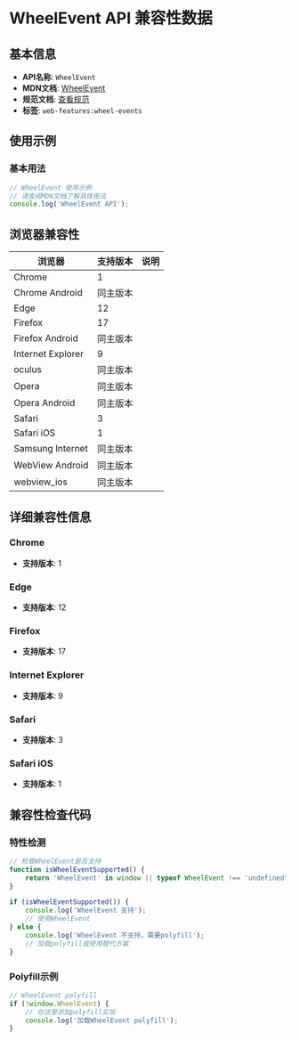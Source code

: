 # WheelEvent API 兼容性数据

## 基本信息

- **API名称**: `WheelEvent`
- **MDN文档**: [WheelEvent](https://developer.mozilla.org/docs/Web/API/WheelEvent)
- **规范文档**: [查看规范](https://w3c.github.io/uievents/#interface-wheelevent)
- **标签**: `web-features:wheel-events`

## 使用示例

### 基本用法

```javascript
// WheelEvent 使用示例
// 请查阅MDN文档了解具体用法
console.log('WheelEvent API');
```

## 浏览器兼容性

| 浏览器 | 支持版本 | 说明 |
|--------|----------|------|
| Chrome | 1 |  |
| Chrome Android | 同主版本 |  |
| Edge | 12 |  |
| Firefox | 17 |  |
| Firefox Android | 同主版本 |  |
| Internet Explorer | 9 |  |
| oculus | 同主版本 |  |
| Opera | 同主版本 |  |
| Opera Android | 同主版本 |  |
| Safari | 3 |  |
| Safari iOS | 1 |  |
| Samsung Internet | 同主版本 |  |
| WebView Android | 同主版本 |  |
| webview_ios | 同主版本 |  |

## 详细兼容性信息

### Chrome

- **支持版本**: 1

### Edge

- **支持版本**: 12

### Firefox

- **支持版本**: 17

### Internet Explorer

- **支持版本**: 9

### Safari

- **支持版本**: 3

### Safari iOS

- **支持版本**: 1

## 兼容性检查代码

### 特性检测

```javascript
// 检查WheelEvent是否支持
function isWheelEventSupported() {
    return 'WheelEvent' in window || typeof WheelEvent !== 'undefined';
}

if (isWheelEventSupported()) {
    console.log('WheelEvent 支持');
    // 使用WheelEvent
} else {
    console.log('WheelEvent 不支持，需要polyfill');
    // 加载polyfill或使用替代方案
}
```

### Polyfill示例

```javascript
// WheelEvent polyfill
if (!window.WheelEvent) {
    // 在这里添加polyfill实现
    console.log('加载WheelEvent polyfill');
}
```

